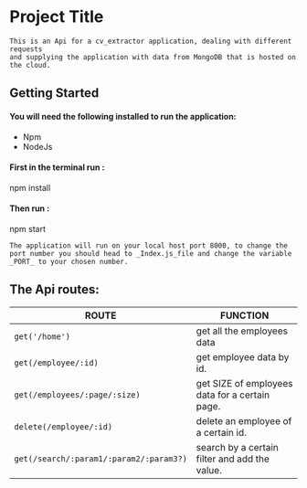 # Project Title
 ```
This is an Api for a cv_extractor application, dealing with different requests
and supplying the application with data from MongoDB that is hosted on the cloud.
```
## Getting Started

#### You will need the following installed to run the application:
- Npm
- NodeJs

#### First in the terminal run :
npm install
#### Then run :
npm start

```
The application will run on your local host port 8000, to change the port number you should head to _Index.js_file and change the variable _PORT_ to your chosen number.

```
## The Api routes:
 **ROUTE**  |  **FUNCTION**
--|--
  `get('/home')`|  get all the employees data
  `get(/employee/:id)`|  get employee data by id.
  `get(/employees/:page/:size)`|  get SIZE of employees data for a certain page.
  `delete(/employee/:id)`|  delete an employee of a certain id.
`get(/search/:param1/:param2/:param3?)`  |  search by a certain filter and add the value.
